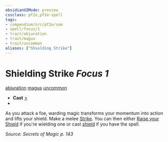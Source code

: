 ```yaml
---
obsidianUIMode: preview
cssclass: pf2e,pf2e-spell
tags:
- compendium/src/pf2e/som
- spell/focus/1
- trait/abjuration
- trait/magus
- trait/uncommon
aliases: ["Shielding Strike"]
---
```

# Shielding Strike *Focus 1*   
[abjuration](abjuration.md "Abjuration School Trait")  [magus](Reference/Rules/Traits/magus-som.md "Magus Class Trait")  [uncommon](uncommon.md "Uncommon Rarity Trait")  

- **Cast** [>](chapter-9-playing-the-game.md#Actions "Single Action") 
- 

As you attack a foe, warding magic transforms your momentum into action and lifts your shield. Make a melee [Strike](strike.md). You can then either [Raise your Shield](raise-a-shield.md) if you're wielding one or cast [shield](shield.md) if you have the spell.

*Source: Secrets of Magic p. 143*